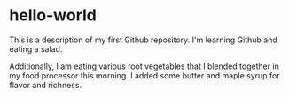 # hello-world
This is a description of my first Github repository.  I'm learning Github and eating a salad.

Additionally, I am eating various root vegetables that I blended together in my food processor this morning.
I added some butter and maple syrup for flavor and richness.
